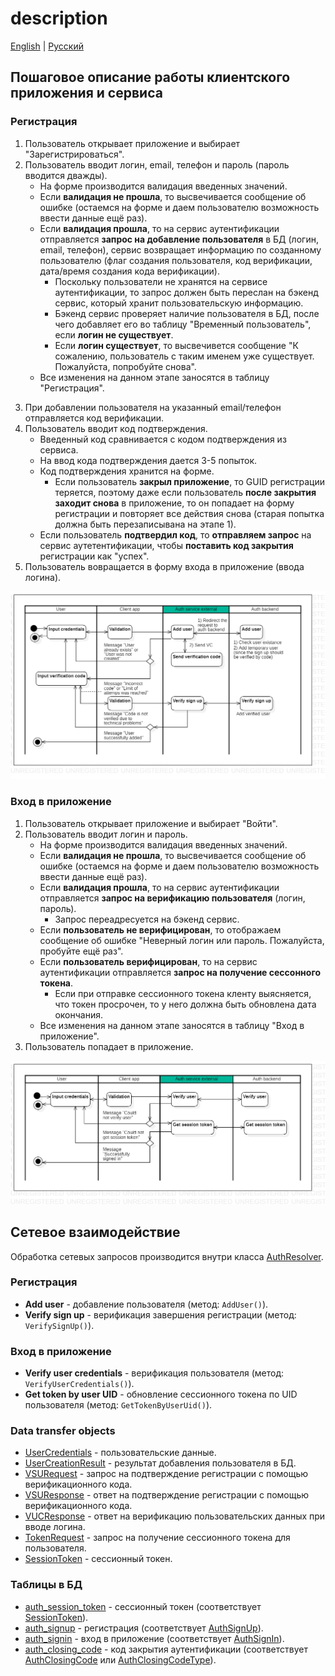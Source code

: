 # description

[English](description.md) | [Русский](description.ru.md)

## Пошаговое описание работы клиентского приложения и сервиса 

### Регистрация 

1. Пользователь открывает приложение и выбирает "Зарегистрироваться". 
2. Пользователь вводит логин, email, телефон и пароль (пароль вводится дважды).
    - На форме производится валидация введенных значений.
    - Если **валидация не прошла**, то высвечивается сообщение об ошибке (остаемся на форме и даем пользователю возможность ввести данные ещё раз).
    - Если **валидация прошла**, то на сервис аутентификации отправляется **запрос на добавление пользователя** в БД (логин, email, телефон), сервис возвращает информацию по созданному пользователю (флаг создания пользователя, код верификации, дата/время создания кода верификации).
        - Поскольку пользователи не хранятся на сервисе аутентификации, то запрос должен быть переслан на бэкенд сервис, который хранит пользовательскую информацию.
        - Бэкенд сервис проверяет наличие пользователя в БД, после чего добавляет его во таблицу "Временный пользователь", если **логин не существует**.
        - Если **логин существует**, то высвечивется сообщение "К сожалению, пользователь с таким именем уже существует. Пожалуйста, попробуйте снова".
    - Все изменения на данном этапе заносятся в таблицу "Регистрация".
<!--
    - **Опционально** (исполняется только в случае необходимости на уровне бизнес-логики клиентского приложения): Если **email** и/или **телефон существует**, то высвечивается сообщение "Пользователь с таким email и/или номером телефона уже существет. Из соображений безопасности данных, деактивируйте предыдущую учетную запись либо попробуйте вспомнить пароль к предыдущему аккаунту" и выбор "Вспомнить пароль"/"Деактивировать старую запись"/"Отмена".
        - Если пользователь нажимает "Вспомнить пароль", то он перенаправляется в форму входа в приложение.
        - Если пользователь нажимает "Деактивировать старую запись", то пользователь на новой форме вводит email или номер телефона, нажимает "Получить код деактивации", на сервис аутентификации отправляется запрос, сервис делает запись в таблице "Деактивация" и в ответ отправляет код деактивации, пользователь подтверждает или не подтверждает (см. пункт 4). Если подтверждает, то клентское приложение отправляет запрос на деактивацию, и тогда все активные записи в таблицах пользователей и токенов помечаются как устаревшие и перезаписанными.
    - На стороне сервиса аутентификации работает джоба, которая отмечает записи в таблице "Регистрация".
-->
3. При добавлении пользователя на указанный email/телефон отправляется код верификации.
4. Пользователь вводит код подтверждения.
    - Введенный код сравнивается с кодом подтверждения из сервиса.
    - На ввод кода подтверждения дается 3-5 попыток.
    - Код подтверждения хранится на форме.
        - Если пользователь **закрыл приложение**, то GUID регистрации теряется, поэтому даже если пользователь **после закрытия заходит снова** в приложение, то он попадает на форму регистрации и повторяет все действия снова (старая попытка должна быть перезаписывана на этапе 1).
    - Если пользователь **подтвердил код**, то **отправляем запрос** на сервис аутетентификации, чтобы **поставить код закрытия** регистрации как "успех".
5. Пользователь вовращается в форму входа в приложение (ввода логина).

![flowchart-signup](img/flowchart-signup.png)

### Вход в приложение 

1. Пользователь открывает приложение и выбирает "Войти". 
2. Пользователь вводит логин и пароль.
    - На форме производится валидация введенных значений.
    - Если **валидация не прошла**, то высвечивается сообщение об ошибке (остаемся на форме и даем пользователю возможность ввести данные ещё раз).
    - Если **валидация прошла**, то на сервис аутентификации отправляется **запрос на верификацию пользователя** (логин, пароль).
        - Запрос переадресуется на бэкенд сервис.
    - Если **пользователь не верифицирован**, то отображаем сообщение об ошибке "Неверный логин или пароль. Пожалуйста, пробуйте ещё раз".
    - Если **пользователь верифицирован**, то на сервис аутентификации отправляется **запрос на получение сессонного токена**.
        - Если при отправке сессионного токена кленту выясняется, что токен просрочен, то у него должна быть обновлена дата окончания.
    - Все изменения на данном этапе заносятся в таблицу "Вход в приложение".
    <!--
    - Если во временной таблице несколько попыток входа в течение дня для одного и того же пользователя, то вероятно, что его пытаются взломать, поэтому после n-го раза должно отправляться исключение "превышено количество попыток входа".
    -->
3. Пользователь попадает в приложение.

![flowchart-signin](img/flowchart-signin.png)

## Сетевое взаимодействие

Обработка сетевых запросов производится внутри класса [AuthResolver](authbl/AuthResolver.md).

### Регистрация 

- **Add user** - добавление пользователя (метод: `AddUser()`).
- **Verify sign up** - верификация завершения регистрации (метод: `VerifySignUp()`).
<!--
- **Get deacitvation code** - получение кода деактивации (метод: `GetDeactivationCode()`):
    - input: `UserCredentials`; 
    - output: `DeactivationCode`.
- **Deactivate users** - деактивация пользователей (метод: `DeactivateUsers()`): 
    - input: `DeactivationRequest`;
    - output: `DeactivationResponse`.
-->

### Вход в приложение 

- **Verify user credentials** - верификация пользователя (метод: `VerifyUserCredentials()`).
- **Get token by user UID** - обновление сессионного токена по UID пользователя (метод: `GetTokenByUserUid()`).

### Data transfer objects

- [UserCredentials](models/NetworkParameters/UserCredentials.md) - пользовательские данные.
- [UserCreationResult](models/NetworkParameters/UserCreationResult.md) - результат добавления пользователя в БД.
- [VSURequest](models/NetworkParameters/VSURequest.md) - запрос на подтверждение регистрации с помощью верификационного кода.
- [VSUResponse](models/NetworkParameters/VSUResponse.md) - ответ на подтверждение регистрации с помощью верификационного кода.
- [VUCResponse](models/NetworkParameters/VUCResponse.md) - ответ на верификацию пользовательских данных при вводе логина.
- [TokenRequest](models/NetworkParameters/TokenRequest.md) - запрос на получение сессионного токена для пользователя.
- [SessionToken](models/NetworkParameters/SessionToken.md) - сессионный токен.

### Таблицы в БД 

- [auth_session_token](dbtables/auth_session_token.md) - сессионный токен (соответствует [SessionToken](models/NetworkParameters/SessionToken.md)).
- [auth_signup](dbtables/auth_signup.md) - регистрация (соответствует [AuthSignUp](models/AuthSignUp.md)).
- [auth_signin](dbtables/auth_signin.md) - вход в приложение (соответствует [AuthSignIn](models/AuthSignIn.md)).
- [auth_closing_code](dbtables/auth_closing_code.md) - код закрытия аутентификации (соответствует [AuthClosingCode](models/AuthClosingCode.md) или [AuthClosingCodeType](models/AuthClosingCodeType.md)).
